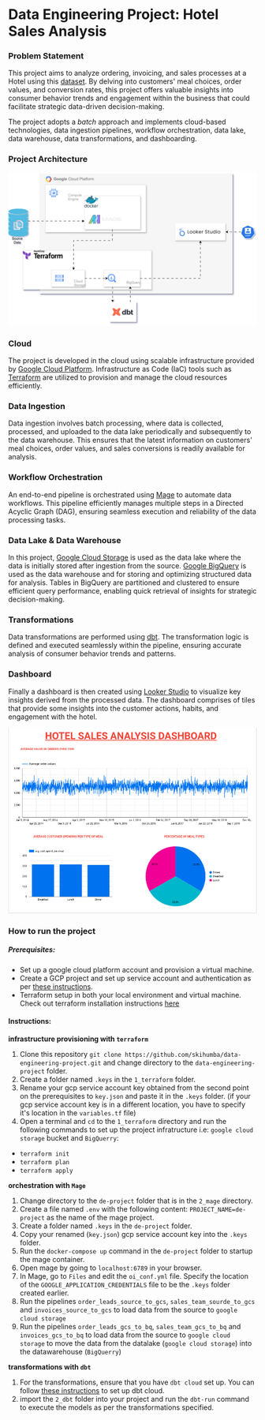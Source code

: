 # Data Engineering Project: Hotel Sales Analysis


### Problem Statement
This project aims to analyze ordering, invoicing, and sales processes at a Hotel using this [dataset](https://zenodo.org/records/4092667#.Y8OsBtJBwUE). By delving into customers' meal choices, order values, and conversion rates, this project offers valuable insights into consumer behavior trends and engagement within the business that could facilitate strategic data-driven decision-making. 

The project adopts a *batch* approach and implements cloud-based technologies, data ingestion pipelines, workflow orchestration, data lake, data warehouse, data transformations, and dashboarding.

### Project Architecture

![architecture](./images/architecture.svg)


### Cloud
The project is developed in the cloud using scalable infrastructure provided by [Google Cloud Platform](https://cloud.google.com/). Infrastructure as Code (IaC) tools such as [Terraform](https://www.terraform.io/) are utilized to provision and manage the cloud resources efficiently.

### Data Ingestion
Data ingestion involves batch processing, where data is collected, processed, and uploaded to the data lake periodically and subsequently to the data warehouse. This ensures that the latest information on customers' meal choices, order values, and sales conversions is readily available for analysis.

### Workflow Orchestration
An end-to-end pipeline is orchestrated using [Mage](https://www.mage.ai/) to automate data workflows. This pipeline efficiently manages multiple steps in a Directed Acyclic Graph (DAG), ensuring seamless execution and reliability of the data processing tasks.

### Data Lake &  Data Warehouse
In this project, [Google Cloud Storage](https://cloud.google.com/storage) is used as the data lake where the data is initially stored after ingestion from the source. [Google BigQuery](https://cloud.google.com/bigquery) is used as the data warehouse and for storing and optimizing structured data for analysis. Tables in BigQuery are partitioned and clustered to ensure efficient query performance, enabling quick retrieval of insights for strategic decision-making.

### Transformations
Data transformations are performed using [dbt](https://www.getdbt.com/). The transformation logic is defined and executed seamlessly within the pipeline, ensuring accurate analysis of consumer behavior trends and patterns.

### Dashboard

Finally a dashboard is then created using [Looker Studio](https://lookerstudio.google.com/) to visualize key insights derived from the processed data. The dashboard comprises of tiles that provide some insights into the customer actions, habits, and engagement with the hotel.

![dashboard](./images/dashboard.png)

### How to run the project

##### Prerequisites: 
* Set up a google cloud platform account and provision a virtual machine.
* Create a GCP project and set up service account and authentication as per [these instructions](https://github.com/DataTalksClub/data-engineering-zoomcamp/blob/main/01-docker-terraform/1_terraform_gcp/2_gcp_overview.md#initial-setup).
* Terraform setup in both your local environment and virtual machine. Check out terraform installation instructions [here](https://developer.hashicorp.com/terraform/tutorials/gcp-get-started/install-cli)

#### Instructions: 

__infrastructure provisioning with `terraform`__  

1. Clone this repository `git clone https://github.com/skihumba/data-engineering-project.git` and change directory to the `data-engineering-project` folder.
2. Create a folder named `.keys` in the `1_terraform` folder.
3. Rename your gcp service account key obtained from the second point on the prerequisites to `key.json` and paste it in the `.keys` folder. (if your gcp service account key is in a different location, you have to specify it's location in the `variables.tf` file)
4. Open a terminal and `cd` to the `1_terraform` directory and run the following commands to set up the project infratructure i.e: `google cloud storage` bucket and `BigQuerry`: 
* `terraform init`
* `terraform plan`
* `terraform apply`

__orchestration with `Mage`__

1. Change directory to the `de-project` folder that is in the `2_mage` directory.
2. Create a file named `.env` with the following content: `PROJECT_NAME=de-project` as the name of the mage project.
3. Create a folder named `.keys` in the `de-project` folder.
4. Copy your renamed (`key.json`) gcp service account key into the `.keys` folder. 
5. Run the `docker-compose up` command in the `de-project` folder to startup the mage container.
6. Open mage by going to `localhost:6789` in your browser.
6. In Mage, go to `Files` and edit the `oi_conf.yml` file. Specify the location of the `GOOGLE_APPLICATION_CREDENTIALS` file to be the `.keys` folder created earlier. 
7. Run the pipelines `order_leads_source_to_gcs`, `sales_team_sourde_to_gcs` and `invoices_source_to_gcs` to load data from the source to `google cloud storage`
8. Run the pipelines `order_leads_gcs_to_bq`, `sales_team_gcs_to_bq` and `invoices_gcs_to_bq` to load data from the source to `google cloud storage` to move the data from the datalake (`google cloud storage`) into the datawarehouse (`BigQuerry`)

__transformations with `dbt`__

1. For the transformations, ensure that you have `dbt cloud` set up. You can follow [these instructions](https://github.com/DataTalksClub/data-engineering-zoomcamp/blob/main/04-analytics-engineering/dbt_cloud_setup.md) to set up dbt cloud.
2. import the `2_dbt` folder into your project and run the `dbt-run` command to execute the models as per the transformations specified. 


